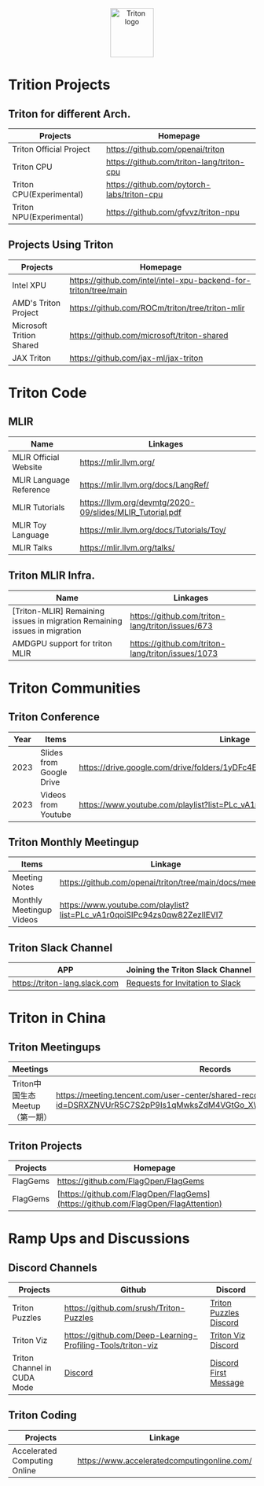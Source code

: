 <div align="center">
  <img src="https://cdn.openai.com/triton/assets/triton-logo.png" alt="Triton logo" width="88" height="100">
</div>

# Trition Projects

## Triton for different Arch.

| Projects | Homepage |
|------|------|
| Triton Official Project | https://github.com/openai/triton |
| Triton CPU | https://github.com/triton-lang/triton-cpu |
| Triton CPU(Experimental) | https://github.com/pytorch-labs/triton-cpu |
| Triton NPU(Experimental) | https://github.com/gfvvz/triton-npu |

## Projects Using Triton

| Projects | Homepage |
|------|------|
| Intel XPU | https://github.com/intel/intel-xpu-backend-for-triton/tree/main |
| AMD's Triton Project | https://github.com/ROCm/triton/tree/triton-mlir |
| Microsoft Trition Shared | https://github.com/microsoft/triton-shared |
| JAX Triton | https://github.com/jax-ml/jax-triton |

# Triton Code

## MLIR

| Name | Linkages |
|------|------|
| MLIR Official Website | https://mlir.llvm.org/ |
| MLIR Language Reference | https://mlir.llvm.org/docs/LangRef/ |
| MLIR Tutorials | https://llvm.org/devmtg/2020-09/slides/MLIR_Tutorial.pdf |
| MLIR Toy Language | https://mlir.llvm.org/docs/Tutorials/Toy/ |
| MLIR Talks | https://mlir.llvm.org/talks/ |

## Triton MLIR Infra.

| Name | Linkages |
|------|------|
| [Triton-MLIR] Remaining issues in migration  Remaining issues in migration | https://github.com/triton-lang/triton/issues/673 |
| AMDGPU support for triton MLIR | https://github.com/triton-lang/triton/issues/1073 |

# Triton Communities

## Triton Conference

| Year | Items | Linkage |
|-------|-------|--------|
| 2023 | Slides from Google Drive | https://drive.google.com/drive/folders/1yDFc4ElNN_GGhWDdMlM4wcm5uFEFFVQk |
| 2023 | Videos from Youtube | https://www.youtube.com/playlist?list=PLc_vA1r0qoiRZfUC3o4_yjj0FtWvodKAz |

## Triton Monthly Meetingup

| Items | Linkage |
|------|------|
| Meeting Notes | https://github.com/openai/triton/tree/main/docs/meetups |
| Monthly Meetingup Videos | https://www.youtube.com/playlist?list=PLc_vA1r0qoiSIPc94zs0qw82ZezIlEVI7 |

## Triton Slack Channel

| APP | Joining the Triton Slack Channel |
|------|------|
| https://triton-lang.slack.com | [Requests for Invitation to Slack](https://github.com/openai/triton/discussions/2329) |

# Triton in China

## Triton Meetingups

| Meetings | Records |
|------|------|
| Triton中国生态Meetup（第一期） | https://meeting.tencent.com/user-center/shared-record-info?id=DSRXZNVUrR5C7S2pP9Is1qMwksZdM4VGtGo_XWR4jEc&from=3&record_type=3 |

## Triton Projects

| Projects | Homepage |
|------|------|
| FlagGems | https://github.com/FlagOpen/FlagGems |
| FlagGems | [https://github.com/FlagOpen/FlagGems](https://github.com/FlagOpen/FlagAttention) |

# Ramp Ups and Discussions

## Discord Channels

| Projects | Github | Discord |
|--------|------|------|
| Triton Puzzles | https://github.com/srush/Triton-Puzzles | [Triton Puzzles Discord](https://discordapp.com/channels/1189498204333543425/1219683012707487794) |
| Triton Viz | https://github.com/Deep-Learning-Profiling-Tools/triton-viz | [Triton Viz Discord](https://discordapp.com/channels/1189498204333543425/1225499141241573447) |
| Triton Channel in CUDA Mode | [Discord](https://discordapp.com/channels/1189498204333543425/1189607595451895918) | [Discord First Message](https://discordapp.com/channels/1189498204333543425/1189607595451895918/1189862995422105640) |

## Triton Coding
| Projects | Linkage |
|--------|------|
| Accelerated Computing Online | https://www.acceleratedcomputingonline.com/ |
